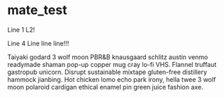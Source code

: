 # mate_test
Line 1
L2!

Line 4 Line line line!!!


Taiyaki godard 3 wolf moon PBR&B knausgaard schlitz austin venmo readymade shaman pop-up copper mug cray lo-fi VHS. Flannel truffaut gastropub unicorn. Disrupt sustainable mixtape gluten-free distillery hammock jianbing. Hot chicken lomo echo park irony, 
hella twee 3 wolf moon polaroid cardigan ethical enamel pin green juice fashion axe.
